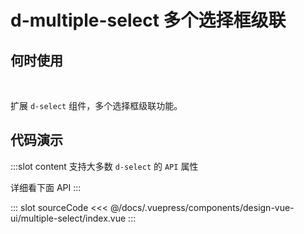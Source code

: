 # d-multiple-select 多个选择框级联

## 何时使用

<br/>

扩展 `d-select` 组件，多个选择框级联功能。

## 代码演示

<box>
<tag text="基本">
<design-vue-ui-multiple-select-index />

:::slot content
支持大多数 `d-select` 的 `API` 属性

详细看下面 API
:::

::: slot sourceCode
<<< @/docs/.vuepress/components/design-vue-ui/multiple-select/index.vue
:::

</tag>

</box>